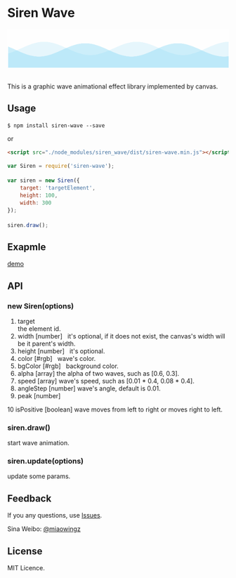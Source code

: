 # Siren Wave
![wave animation](https://raw.githubusercontent.com/i5sing/i5sing-images/master/siren/wave.gif)   

This is a graphic wave animational effect library implemented by canvas.

## Usage
```
$ npm install siren-wave --save
```
or
```html
<script src="./node_modules/siren_wave/dist/siren-wave.min.js"></script>
```

```javascript
var Siren = require('siren-wave');

var siren = new Siren({
    target: 'targetElement',
    height: 100,
    width: 300
});

siren.draw();
```
## Exapmle
[demo](http://miaowing.me/siren-wave/example/index.html) 

## API

### new Siren(options)
1. target    
the element id.
2. width [number]  
it's optional, if it does not exist, the canvas's width will be it parent's width.
3. height [number]  
it's optional.
4. color [#rgb]  
wave's color.
5. bgColor [#rgb]  
background color.
6. alpha [array]
the alpha of two waves, such as [0.6, 0.3].
7. speed [array]
wave's speed, such as [0.01 * 0.4, 0.08 * 0.4].
8. angleStep [number]
wave's angle, default is 0.01.
9. peak [number]

10 isPositive [boolean]
wave moves from left to right or moves right to left.

### siren.draw()
start wave animation.

### siren.update(options)
update some params.

## Feedback
If you any questions, use [Issues](https://github.com/miaowing/siren-wave/issues).

Sina Weibo: [@miaowingz](http://weibo.com/zfeng217)

## License
MIT Licence.

